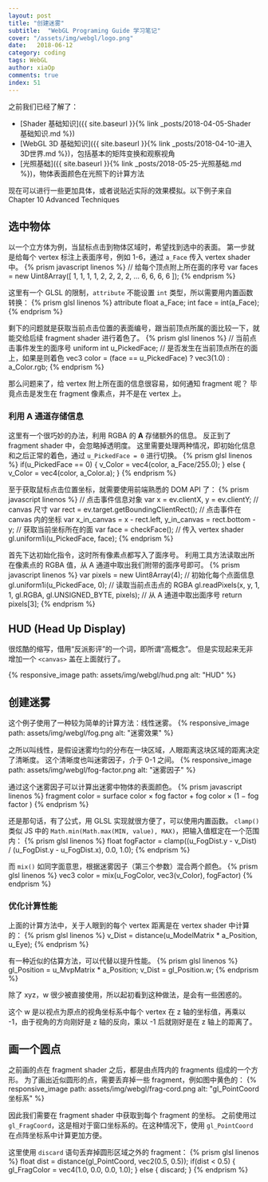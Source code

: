 ```yaml
---
layout: post
title: "创建迷雾"
subtitle:  "WebGL Programing Guide 学习笔记"
cover: "/assets/img/webgl/logo.png"
date:   2018-06-12
category: coding
tags: WebGL
author: xiaOp
comments: true
index: 51
---
```


之前我们已经了解了：
* [Shader 基础知识]({{ site.baseurl }}{% link _posts/2018-04-05-Shader 基础知识.md %})
* [WebGL 3D 基础知识]({{ site.baseurl }}{% link _posts/2018-04-10-进入3D世界.md %})，包括基本的矩阵变换和观察视角
* [光照基础]({{ site.baseurl }}{% link _posts/2018-05-25-光照基础.md %})，物体表面颜色在光照下的计算方法

现在可以进行一些更加具体，或者说贴近实际的效果模拟。以下例子来自 Chapter 10 Advanced Techniques

## 选中物体

以一个立方体为例，当鼠标点击到物体区域时，希望找到选中的表面。
第一步就是给每个 vertex 标注上表面序号，例如 1-6，通过 `a_Face` 传入 vertex shader 中。
{% prism javascript linenos %}
// 给每个顶点附上所在面的序号
var faces = new Uint8Array([
    1, 1, 1, 1,
    2, 2, 2, 2,
    ...
    6, 6, 6, 6
]);
{% endprism %}

这里有一个 GLSL 的限制，`attribute` 不能设置 `int` 类型，所以需要用内置函数转换：
{% prism glsl linenos %}
attribute float a_Face;
int face = int(a_Face);
{% endprism %}

剩下的问题就是获取当前点击位置的表面编号，跟当前顶点所属的面比较一下，就能交给后续 fragment shader 进行着色了。
{% prism glsl linenos %}
// 当前点击事件发生的面序号
uniform int u_PickedFace;
// 是否发生在当前顶点所在的面上，如果是则着色
vec3 color = (face == u_PickedFace) ? vec3(1.0) : a_Color.rgb;
{% endprism %}

那么问题来了，给 vertex 附上所在面的信息很容易，如何通知 fragment 呢？
毕竟点击是发生在 fragment 像素点，并不是在 vertex 上。

### 利用 A 通道存储信息

这里有一个很巧妙的办法，利用 RGBA 的 **A** 存储额外的信息。
反正到了 fragment shader 中，会忽略掉透明度。
这里需要处理两种情况，即初始化信息和之后正常的着色，通过 `u_PickedFace = 0` 进行切换。
{% prism glsl linenos %}
if(u_PickedFace == 0) {
    v_Color = vec4(color, a_Face/255.0);
} else {
    v_Color = vec4(color, a_Color.a);
}
{% endprism %}

至于获取鼠标点击位置坐标，就需要使用前端熟悉的 DOM API 了：
{% prism javascript linenos %}
// 点击事件信息对象
var x = ev.clientX, y = ev.clientY;
// canvas 尺寸
var rect = ev.target.getBoundingClientRect();
// 点击事件在 canvas 内的坐标
var x_in_canvas = x - rect.left, y_in_canvas = rect.bottom - y;
// 获取当前坐标所在的面
var face = checkFace();
// 传入 vertex shader
gl.uniform1i(u_PickedFace, face);
{% endprism %}

首先下达初始化指令，这时所有像素点都写入了面序号。
利用工具方法读取出所在像素点的 RGBA 值，从 A 通道中取出我们附带的面序号即可。
{% prism javascript linenos %}
var pixels = new Uint8Array(4);
// 初始化每个点面信息
gl.uniform1i(u_PickedFace, 0);
// 读取当前点击点的 RGBA
gl.readPixels(x, y, 1, 1, gl.RGBA, gl.UNSIGNED_BYTE, pixels);
// 从 A 通道中取出面序号
return pixels[3];
{% endprism %}

## HUD (Head Up Display)

很炫酷的缩写，借用“反派影评”的一个词，即所谓“高概念”。
但是实现起来无非增加一个 `<canvas>` 盖在上面就行了。

{% responsive_image path: assets/img/webgl/hud.png alt: "HUD" %}

## 创建迷雾

这个例子使用了一种较为简单的计算方法：线性迷雾。
{% responsive_image path: assets/img/webgl/fog.png alt: "迷雾效果" %}

之所以叫线性，是假设迷雾均匀的分布在一块区域，人眼距离这块区域的距离决定了清晰度。
这个清晰度也叫迷雾因子，介于 0-1 之间。
{% responsive_image path: assets/img/webgl/fog-factor.png alt: "迷雾因子" %}

通过这个迷雾因子可以计算出迷雾中物体的表面颜色。
{% prism javascript linenos %}
fragment color = surface color × fog factor + fog color × (1 − fog factor )
{% endprism %}

还是那句话，有了公式，用 GLSL 实现就很方便了，可以使用内置函数。
`clamp()` 类似 JS 中的 `Math.min(Math.max(MIN, value), MAX)`，把输入值框定在一个范围内：
{% prism glsl linenos %}
float fogFactor = clamp((u_FogDist.y - v_Dist) /
    (u_FogDist.y - u_FogDist.x), 0.0, 1.0);
{% endprism %}

而 `mix()` 如同字面意思，根据迷雾因子（第三个参数）混合两个颜色。
{% prism glsl linenos %}
vec3 color = mix(u_FogColor, vec3(v_Color), fogFactor)
{% endprism %}

### 优化计算性能

上面的计算方法中，关于人眼到的每个 vertex 距离是在 vertex shader 中计算的：
{% prism glsl linenos %}
v_Dist = distance(u_ModelMatrix * a_Position, u_Eye);
{% endprism %}

有一种近似的估算方法，可以代替以提升性能。
{% prism glsl linenos %}
gl_Position = u_MvpMatrix * a_Position;
v_Dist = gl_Position.w;
{% endprism %}

除了 xyz，w 很少被直接使用，所以起初看到这种做法，是会有一些困惑的。

这个 w 是以视点为原点的视角坐标系中每个 vertex 在 z 轴的坐标值，再乘以 -1，由于视角的方向刚好是 z 轴的反向，乘以 -1 后就刚好是在 z 轴上的距离了。

## 画一个圆点

之前画的点在 fragment shader 之后，都是由点阵内的 fragments 组成的一个方形。
为了画出近似圆形的点，需要丢弃掉一些 fragment，例如图中黄色的：
{% responsive_image path: assets/img/webgl/frag-cord.png alt: "gl_PointCoord 坐标系" %}

因此我们需要在 fragment shader 中获取到每个 fragment 的坐标。
之前使用过 `gl_FragCoord`，这是相对于窗口坐标系的。在这种情况下，使用 `gl_PointCoord` 在点阵坐标系中计算更加方便。

这里使用 `discard` 语句丢弃掉圆形区域之外的 fragment：
{% prism glsl linenos %}
float dist = distance(gl_PointCoord, vec2(0.5, 0.5));
if(dist < 0.5) {
    gl_FragColor = vec4(1.0, 0.0, 0.0, 1.0);
} else { discard; }
{% endprism %}
